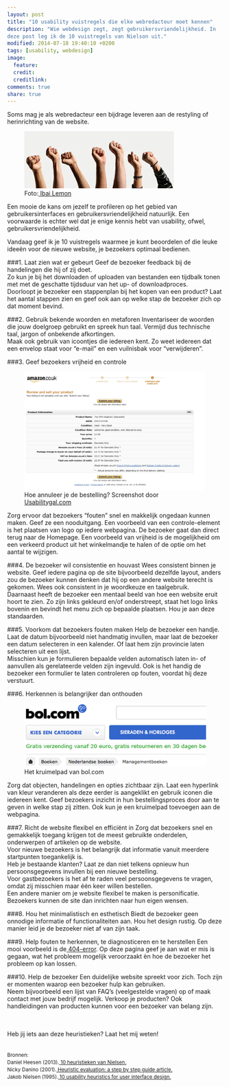 ```yaml
---
layout: post
title: "10 usability vuistregels die elke webredacteur moet kennen"
description: "Wie webdesign zegt, zegt gebruikersvriendelijkheid. In
deze post leg ik de 10 vuistregels van Nielson uit." 
modified: 2014-07-18 19:40:10 +0200
tags: [usability, webdesign]
image:
  feature: 
  credit: 
  creditlink: 
comments: true
share: true
---
```

Soms mag je als webredacteur een bijdrage leveren aan de restyling of
herinrichting van de website.

<figure class="floatright">
  <img src="/images/vuisten.jpg" alt="Vuistregels uitgebeeld door de gebalde vuisten van mensen.">
  <figcaption>Foto:<a
  href="http://bit.ly/1njP8L2"> Ibai Lemon</a></figcaption>
</figure>
Een mooie de kans om jezelf te profileren
op het gebied van gebruikersinterfaces en gebruikersvriendelijkheid natuurlijk.
Een voorwaarde is echter wel dat je enige kennis hebt van usability,
ofwel, gebruikersvriendelijkheid.

Vandaag geef ik je 10 vuistregels waarmee je kunt beoordelen of die
leuke ideeën voor de nieuwe website, je bezoekers optimaal bedienen.

###1. Laat zien wat er gebeurt
Geef de bezoeker feedback bij de handelingen die hij of zij doet.  
Zo kun je bij het downloaden of uploaden van bestanden een tijdbalk
tonen met met de geschatte tijdsduur van het up- of downloadproces.   
Doorloopt je bezoeker een stappenplan bij het kopen van een product?
Laat het aantal stappen zien en geef ook aan op welke stap de bezoeker
zich op dat moment bevind.

###2. Gebruik bekende woorden en metaforen
Inventariseer de woorden die jouw doelgroep gebruikt en spreek hun
taal. Vermijd dus technische taal, jargon of onbekende afkortingen.   
Maak ook gebruik van icoontjes die iedereen kent. Zo weet iedereen dat
een envelop staat voor “e-mail” en een vuilnisbak voor “verwijderen”.

###3. Geef bezoekers vrijheid en controle
<figure class="floatright">
  <a href="/images/amazon-geen-cancel-button.png"><img src="/images/amazon-geen-cancel-button.png" alt="De bezoeker kan de
  bestelling niet annuleren. De bezoeker heeft hier geen controle of
  vrijheid." title="klik op de afbeelding voor een vergroting"></a>
  <figcaption>Hoe annuleer je de bestelling? Screenshot door <a
  href="http://bit.ly/1rx1tuF">Usabilitygal.com</a></figcaption>
</figure>
Zorg ervoor dat bezoekers “fouten” snel en makkelijk ongedaan kunnen
maken. Geef ze een nooduitgang.  
Een voorbeeld van een controle-element is het plaatsen van logo op
iedere webpagina. De bezoeker gaat dan direct terug naar de Homepage.   
Een voorbeeld van vrijheid is de mogelijkheid om een verkeerd product
uit het winkelmandje te halen of de optie om het aantal te wijzigen.



###4. De bezoeker wil consistentie en houvast
Wees consistent binnen je website. Geef iedere pagina op de site
bijvoorbeeld dezelfde layout, anders zou de bezoeker kunnen denken dat
hij op een andere website terecht is gekomen. Wees ook consistent in
je woordkeuze en taalgebruik.  
Daarnaast heeft de bezoeker een mentaal
beeld van hoe een website eruit hoort te zien.  Zo zijn links gekleurd
en/of onderstreept, staat het logo links bovenin en bevindt het menu
zich op bepaalde plaatsen. Hou je aan deze standaarden.

###5. Voorkom dat bezoekers fouten maken
Help de bezoeker een handje. Laat de datum bijvoorbeeld niet handmatig
invullen, maar laat de bezoeker een datum selecteren in een
kalender. Of laat hem zijn provincie laten selecteren uit een
lijst.  
Misschien kun je formulieren bepaalde velden automatisch laten in- of
aanvullen als gerelateerde velden zijn ingevuld. Ook is het handig de
bezoeker een formulier te laten controleren op fouten, voordat hij
deze verstuurt.

###6. Herkennen is belangrijker dan onthouden
<figure class="floatright">
  <a href="/images/kruimelpad.png">
  <img src="/images/kruimelpad.png" alt="Maak de locatie waar de
  bezoeker zich bevindt zichtbaar via een kruimelpad."
  ></a>
  <figcaption>Het kruimelpad van bol.com</figcaption>
</figure>
Zorg dat objecten, handelingen en opties zichtbaar zijn.  
Laat een hyperlink van kleur veranderen als deze eerder is aangeklikt en
gebruik  iconen die iedereen kent.  
Geef bezoekers inzicht in hun bestellingsproces door aan te geven in welke stap zij zitten. Ook kun
je een kruimelpad toevoegen aan de webpagina.

###7. Richt de website flexibel en efficiënt in
Zorg dat bezoekers snel en gemakkelijk toegang krijgen tot de meest
gebruikte onderdelen, onderwerpen of artikelen op de website.  
Voor nieuwe bezoekers is het belangrijk dat informatie vanuit meerdere
startpunten toegankelijk is.   
Heb je bestaande klanten? Laat ze dan niet telkens opnieuw hun
persoonsgegevens invullen bij een nieuwe bestelling.  
Voor gastbezoekers is het af te raden veel persoonsgegevens te vragen,
omdat zij misschien maar één keer willen bestellen.   
Een andere manier om je website flexibel te maken is personificatie. Bezoekers kunnen de site dan inrichten naar hun eigen wensen.

###8. Hou het minimalistisch en esthetisch
Biedt de bezoeker geen onnodige informatie of functionaliteiten
aan. Hou het design rustig. Op deze manier leid je de bezoeker niet af
van zijn taak.

###9. Help fouten te herkennen, te diagnosticeren en te herstellen
Een mooi voorbeeld is de<a
href="http://theknowsyferret.github.io/404-horror/"> 404-error</a>. Op
deze pagina geef je aan wat er mis is gegaan, wat het probleem
mogelijk veroorzaakt èn hoe de bezoeker het probleem op kan lossen.

###10. Help de bezoeker
Een duidelijke website spreekt voor zich. Toch zijn er momenten waarop
een bezoeker hulp kan gebruiken.  
Neem bijvoorbeeld een lijst van FAQ’s (veelgestelde vragen) op of maak contact met jouw bedrijf mogelijk. 
Verkoop je producten? Ook handleidingen van producten kunnen voor een
bezoeker van belang zijn.

<br><br>
Heb jij iets aan deze heuristieken? Laat het mij weten!
<br><br>

<small>Bronnen:  
Daniel Heesen (2013).<a
href="http://danielheesen.nl/10-heuristieken-van-nielsen/"> 10
heuristieken van Nielsen.</a>  
Nicky Danino (2001).<a
href="http://www.sitepoint.com/heuristic-evaluation-guide/"> Heuristic
evaluation: a step by step guide article.</a>  
Jakob Nielsen (1995).<a
href="http://www.nngroup.com/articles/ten-usability-heuristics/"> 10
usability heuristics for user interface design.</a>
</small>

   

   


